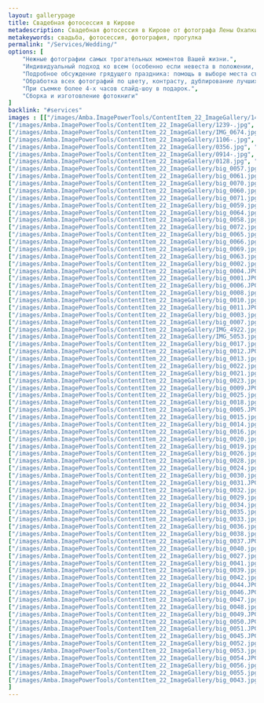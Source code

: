 ```yaml
---
layout: gallerypage
title: Свадебная фотосессия в Кирове
metadescription: Свадебная фотосессия в Кирове от фотографа Лены Охапкиной, примеры свадебных фотографий
metakeywords: свадьба, фотосессия, фотография, прогулка
permalink: "/Services/Wedding/"
options: [
    "Нежные фотографии самых трогательных моментов Вашей жизни.",
    "Индивидуальный подход ко всем (особенно если невеста в положении, у молодоженов добрые глаза или если одного из них зовут Елена).",
    "Подробное обсуждение грядущего праздника: помощь в выборе места съемки, консультации и контакты специалистов свадебной индустрии (операторы, ведущие, флористы).",
    "Обработка всех фотографий по цвету, контрасту, дублирование лучших кадров в ретро (черно-белом) стиле.",
    "При съемке более 4-х часов слайд-шоу в подарок.",
    "Сборка и изготовление фотокниги"
]
backlink: "#services"
images : [["/images/Amba.ImagePowerTools/ContentItem_22_ImageGallery/1421.jpg", "/images/Amba.ImageCache/Default/Amba.ImagePowerTools/ContentItem_22_ImageGallery/1421-DE91E73BE9C37EDAAEEF74A71944B1F6.jpg", "места для свадебной фотосессии Киров"], 
["/images/Amba.ImagePowerTools/ContentItem_22_ImageGallery/1239-.jpg", "/images/Amba.ImageCache/Default/Amba.ImagePowerTools/ContentItem_22_ImageGallery/1239--DE91E73BE9C37EDAAEEF74A71944B1F6.jpg", "места для свадебной фотосессии Киров"], 
["/images/Amba.ImagePowerTools/ContentItem_22_ImageGallery/IMG_0674.jpg", "/images/Amba.ImageCache/Default/Amba.ImagePowerTools/ContentItem_22_ImageGallery/IMG_0674-DE91E73BE9C37EDAAEEF74A71944B1F6.jpg", "места для свадебной фотосессии Киров"], 
["/images/Amba.ImagePowerTools/ContentItem_22_ImageGallery/1106-.jpg", "/images/Amba.ImageCache/Default/Amba.ImagePowerTools/ContentItem_22_ImageGallery/1106--DE91E73BE9C37EDAAEEF74A71944B1F6.jpg", "места для свадебной фотосессии Киров"], 
["/images/Amba.ImagePowerTools/ContentItem_22_ImageGallery/0356.jpg", "/images/Amba.ImageCache/Default/Amba.ImagePowerTools/ContentItem_22_ImageGallery/0356-DE91E73BE9C37EDAAEEF74A71944B1F6.jpg", "Киров театр Кукол"], 
["/images/Amba.ImagePowerTools/ContentItem_22_ImageGallery/0914-.jpg", "/images/Amba.ImageCache/Default/Amba.ImagePowerTools/ContentItem_22_ImageGallery/0914--DE91E73BE9C37EDAAEEF74A71944B1F6.jpg", "Киров театр Кукол"], 
["/images/Amba.ImagePowerTools/ContentItem_22_ImageGallery/0128.jpg", "/images/Amba.ImageCache/Default/Amba.ImagePowerTools/ContentItem_22_ImageGallery/0128-DE91E73BE9C37EDAAEEF74A71944B1F6.jpg", "Утро невесты"], 
["/images/Amba.ImagePowerTools/ContentItem_22_ImageGallery/big_0057.jpg", "/images/Amba.ImageCache/Default/Amba.ImagePowerTools/ContentItem_22_ImageGallery/big_0057-DE91E73BE9C37EDAAEEF74A71944B1F6.jpg", "свадебная фотосессия Киров"], 
["/images/Amba.ImagePowerTools/ContentItem_22_ImageGallery/big_0061.jpg", "/images/Amba.ImageCache/Default/Amba.ImagePowerTools/ContentItem_22_ImageGallery/big_0061-DE91E73BE9C37EDAAEEF74A71944B1F6.jpg", "венчание Киров"], 
["/images/Amba.ImagePowerTools/ContentItem_22_ImageGallery/big_0070.jpg", "/images/Amba.ImageCache/Default/Amba.ImagePowerTools/ContentItem_22_ImageGallery/big_0070-DE91E73BE9C37EDAAEEF74A71944B1F6.jpg", "свадебная фотосессия Киров"], 
["/images/Amba.ImagePowerTools/ContentItem_22_ImageGallery/big_0060.jpg", "/images/Amba.ImageCache/Default/Amba.ImagePowerTools/ContentItem_22_ImageGallery/big_0060-DE91E73BE9C37EDAAEEF74A71944B1F6.jpg", "свадебная фотосессия Киров"], 
["/images/Amba.ImagePowerTools/ContentItem_22_ImageGallery/big_0071.jpg", "/images/Amba.ImageCache/Default/Amba.ImagePowerTools/ContentItem_22_ImageGallery/big_0071-DE91E73BE9C37EDAAEEF74A71944B1F6.jpg", "веселая свадьба Киров"], 
["/images/Amba.ImagePowerTools/ContentItem_22_ImageGallery/big_0059.jpg", "/images/Amba.ImageCache/Default/Amba.ImagePowerTools/ContentItem_22_ImageGallery/big_0059-DE91E73BE9C37EDAAEEF74A71944B1F6.jpg", "свадебная фотосессия Киров"], 
["/images/Amba.ImagePowerTools/ContentItem_22_ImageGallery/big_0064.jpg", "/images/Amba.ImageCache/Default/Amba.ImagePowerTools/ContentItem_22_ImageGallery/big_0064-DE91E73BE9C37EDAAEEF74A71944B1F6.jpg", "свадебная фотосессия Киров"], 
["/images/Amba.ImagePowerTools/ContentItem_22_ImageGallery/big_0058.jpg", "/images/Amba.ImageCache/Default/Amba.ImagePowerTools/ContentItem_22_ImageGallery/big_0058-DE91E73BE9C37EDAAEEF74A71944B1F6.jpg", "свадебная фотосессия Киров"], 
["/images/Amba.ImagePowerTools/ContentItem_22_ImageGallery/big_0072.jpg", "/images/Amba.ImageCache/Default/Amba.ImagePowerTools/ContentItem_22_ImageGallery/big_0072-DE91E73BE9C37EDAAEEF74A71944B1F6.jpg", "места для свадебной фотосессии Киров"], 
["/images/Amba.ImagePowerTools/ContentItem_22_ImageGallery/big_0065.jpg", "/images/Amba.ImageCache/Default/Amba.ImagePowerTools/ContentItem_22_ImageGallery/big_0065-DE91E73BE9C37EDAAEEF74A71944B1F6.jpg", "места для свадебной фотосессии Киров"], 
["/images/Amba.ImagePowerTools/ContentItem_22_ImageGallery/big_0066.jpg", "/images/Amba.ImageCache/Default/Amba.ImagePowerTools/ContentItem_22_ImageGallery/big_0066-DE91E73BE9C37EDAAEEF74A71944B1F6.jpg", "свадебная фотосессия Киров"], 
["/images/Amba.ImagePowerTools/ContentItem_22_ImageGallery/big_0069.jpg", "/images/Amba.ImageCache/Default/Amba.ImagePowerTools/ContentItem_22_ImageGallery/big_0069-DE91E73BE9C37EDAAEEF74A71944B1F6.jpg", "свадебная фотосессия Киров"], 
["/images/Amba.ImagePowerTools/ContentItem_22_ImageGallery/big_0063.jpg", "/images/Amba.ImageCache/Default/Amba.ImagePowerTools/ContentItem_22_ImageGallery/big_0063-DE91E73BE9C37EDAAEEF74A71944B1F6.jpg", "свадебная фотосессия Киров"], 
["/images/Amba.ImagePowerTools/ContentItem_22_ImageGallery/big_0002.jpg", "/images/Amba.ImageCache/Default/Amba.ImagePowerTools/ContentItem_22_ImageGallery/big_0002-DE91E73BE9C37EDAAEEF74A71944B1F6.jpg", "места для свадебной фотосессии Киров"], 
["/images/Amba.ImagePowerTools/ContentItem_22_ImageGallery/big_0004.JPG", "/images/Amba.ImageCache/Default/Amba.ImagePowerTools/ContentItem_22_ImageGallery/big_0004-DE91E73BE9C37EDAAEEF74A71944B1F6.jpg", "места для свадебной фотосессии Киров"], 
["/images/Amba.ImagePowerTools/ContentItem_22_ImageGallery/big_0001.JPG", "/images/Amba.ImageCache/Default/Amba.ImagePowerTools/ContentItem_22_ImageGallery/big_0001-DE91E73BE9C37EDAAEEF74A71944B1F6.jpg", "Утро невесты"], 
["/images/Amba.ImagePowerTools/ContentItem_22_ImageGallery/big_0006.JPG", "/images/Amba.ImageCache/Default/Amba.ImagePowerTools/ContentItem_22_ImageGallery/big_0006-DE91E73BE9C37EDAAEEF74A71944B1F6.jpg", "места для свадебной фотосессии Киров"], 
["/images/Amba.ImagePowerTools/ContentItem_22_ImageGallery/big_0008.jpg", "/images/Amba.ImageCache/Default/Amba.ImagePowerTools/ContentItem_22_ImageGallery/big_0008-DE91E73BE9C37EDAAEEF74A71944B1F6.jpg", "места для свадебной фотосессии Киров"], 
["/images/Amba.ImagePowerTools/ContentItem_22_ImageGallery/big_0010.jpg", "/images/Amba.ImageCache/Default/Amba.ImagePowerTools/ContentItem_22_ImageGallery/big_0010-DE91E73BE9C37EDAAEEF74A71944B1F6.jpg", "места для свадебной фотосессии Киров"], 
["/images/Amba.ImagePowerTools/ContentItem_22_ImageGallery/big_0011.JPG", "/images/Amba.ImageCache/Default/Amba.ImagePowerTools/ContentItem_22_ImageGallery/big_0011-DE91E73BE9C37EDAAEEF74A71944B1F6.jpg", "места для свадебной фотосессии Киров"], 
["/images/Amba.ImagePowerTools/ContentItem_22_ImageGallery/big_0003.jpg", "/images/Amba.ImageCache/Default/Amba.ImagePowerTools/ContentItem_22_ImageGallery/big_0003-DE91E73BE9C37EDAAEEF74A71944B1F6.jpg", "места для свадебной фотосессии Киров"], 
["/images/Amba.ImagePowerTools/ContentItem_22_ImageGallery/big_0007.jpg", "/images/Amba.ImageCache/Default/Amba.ImagePowerTools/ContentItem_22_ImageGallery/big_0007-DE91E73BE9C37EDAAEEF74A71944B1F6.jpg", "фотограф на свадьбу Киров"], 
["/images/Amba.ImagePowerTools/ContentItem_22_ImageGallery/IMG_4922.jpg", "/images/Amba.ImageCache/Default/Amba.ImagePowerTools/ContentItem_22_ImageGallery/IMG_4922-DE91E73BE9C37EDAAEEF74A71944B1F6.jpg", "фотограф на свадьбу Киров"], 
["/images/Amba.ImagePowerTools/ContentItem_22_ImageGallery/IMG_5053.jpg", "/images/Amba.ImageCache/Default/Amba.ImagePowerTools/ContentItem_22_ImageGallery/IMG_5053-DE91E73BE9C37EDAAEEF74A71944B1F6.jpg", "фотограф на свадьбу Киров"], 
["/images/Amba.ImagePowerTools/ContentItem_22_ImageGallery/big_0017.jpg", "/images/Amba.ImageCache/Default/Amba.ImagePowerTools/ContentItem_22_ImageGallery/big_0017-DE91E73BE9C37EDAAEEF74A71944B1F6.jpg", "фотограф на свадьбу Киров"], 
["/images/Amba.ImagePowerTools/ContentItem_22_ImageGallery/big_0012.JPG", "/images/Amba.ImageCache/Default/Amba.ImagePowerTools/ContentItem_22_ImageGallery/big_0012-DE91E73BE9C37EDAAEEF74A71944B1F6.jpg", "фотограф на свадьбу Киров"], 
["/images/Amba.ImagePowerTools/ContentItem_22_ImageGallery/big_0013.jpg", "/images/Amba.ImageCache/Default/Amba.ImagePowerTools/ContentItem_22_ImageGallery/big_0013-DE91E73BE9C37EDAAEEF74A71944B1F6.jpg", "фотограф на свадьбу Киров"], 
["/images/Amba.ImagePowerTools/ContentItem_22_ImageGallery/big_0022.jpg", "/images/Amba.ImageCache/Default/Amba.ImagePowerTools/ContentItem_22_ImageGallery/big_0022-DE91E73BE9C37EDAAEEF74A71944B1F6.jpg", "места для свадебной фотосессии Киров"], 
["/images/Amba.ImagePowerTools/ContentItem_22_ImageGallery/big_0021.jpg", "/images/Amba.ImageCache/Default/Amba.ImagePowerTools/ContentItem_22_ImageGallery/big_0021-DE91E73BE9C37EDAAEEF74A71944B1F6.jpg", "свадебный фотограф Киров"], 
["/images/Amba.ImagePowerTools/ContentItem_22_ImageGallery/big_0023.jpg", "/images/Amba.ImageCache/Default/Amba.ImagePowerTools/ContentItem_22_ImageGallery/big_0023-DE91E73BE9C37EDAAEEF74A71944B1F6.jpg", "свадебный фотограф Киров"], 
["/images/Amba.ImagePowerTools/ContentItem_22_ImageGallery/big_0009.JPG", "/images/Amba.ImageCache/Default/Amba.ImagePowerTools/ContentItem_22_ImageGallery/big_0009-DE91E73BE9C37EDAAEEF74A71944B1F6.jpg", "места для свадебной фотосессии Киров"], 
["/images/Amba.ImagePowerTools/ContentItem_22_ImageGallery/big_0025.jpg", "/images/Amba.ImageCache/Default/Amba.ImagePowerTools/ContentItem_22_ImageGallery/big_0025-DE91E73BE9C37EDAAEEF74A71944B1F6.jpg", "свадебный фотограф Киров"], 
["/images/Amba.ImagePowerTools/ContentItem_22_ImageGallery/big_0018.jpg", "/images/Amba.ImageCache/Default/Amba.ImagePowerTools/ContentItem_22_ImageGallery/big_0018-DE91E73BE9C37EDAAEEF74A71944B1F6.jpg", "свадебный фотограф Киров"], 
["/images/Amba.ImagePowerTools/ContentItem_22_ImageGallery/big_0005.JPG", "/images/Amba.ImageCache/Default/Amba.ImagePowerTools/ContentItem_22_ImageGallery/big_0005-DE91E73BE9C37EDAAEEF74A71944B1F6.jpg", "места для свадебной фотосессии Киров"], 
["/images/Amba.ImagePowerTools/ContentItem_22_ImageGallery/big_0015.jpg", "/images/Amba.ImageCache/Default/Amba.ImagePowerTools/ContentItem_22_ImageGallery/big_0015-DE91E73BE9C37EDAAEEF74A71944B1F6.jpg", "свадебный фотограф Киров"], 
["/images/Amba.ImagePowerTools/ContentItem_22_ImageGallery/big_0014.jpg", "/images/Amba.ImageCache/Default/Amba.ImagePowerTools/ContentItem_22_ImageGallery/big_0014-DE91E73BE9C37EDAAEEF74A71944B1F6.jpg", "свадебный фотограф Киров"], 
["/images/Amba.ImagePowerTools/ContentItem_22_ImageGallery/big_0016.jpg", "/images/Amba.ImageCache/Default/Amba.ImagePowerTools/ContentItem_22_ImageGallery/big_0016-DE91E73BE9C37EDAAEEF74A71944B1F6.jpg", "Кировский костел фотосессия"], 
["/images/Amba.ImagePowerTools/ContentItem_22_ImageGallery/big_0020.jpg", "/images/Amba.ImageCache/Default/Amba.ImagePowerTools/ContentItem_22_ImageGallery/big_0020-DE91E73BE9C37EDAAEEF74A71944B1F6.jpg", "свадебный фотограф Киров"], 
["/images/Amba.ImagePowerTools/ContentItem_22_ImageGallery/big_0019.jpg", "/images/Amba.ImageCache/Default/Amba.ImagePowerTools/ContentItem_22_ImageGallery/big_0019-DE91E73BE9C37EDAAEEF74A71944B1F6.jpg", "свадебный фотограф Киров"], 
["/images/Amba.ImagePowerTools/ContentItem_22_ImageGallery/big_0026.jpg", "/images/Amba.ImageCache/Default/Amba.ImagePowerTools/ContentItem_22_ImageGallery/big_0026-DE91E73BE9C37EDAAEEF74A71944B1F6.jpg", "Кировский костел фотосессия"], 
["/images/Amba.ImagePowerTools/ContentItem_22_ImageGallery/big_0028.jpg", "/images/Amba.ImageCache/Default/Amba.ImagePowerTools/ContentItem_22_ImageGallery/big_0028-DE91E73BE9C37EDAAEEF74A71944B1F6.jpg", "свадебный фотограф Киров"], 
["/images/Amba.ImagePowerTools/ContentItem_22_ImageGallery/big_0024.jpg", "/images/Amba.ImageCache/Default/Amba.ImagePowerTools/ContentItem_22_ImageGallery/big_0024-DE91E73BE9C37EDAAEEF74A71944B1F6.jpg", "свадебный фотограф Киров"], 
["/images/Amba.ImagePowerTools/ContentItem_22_ImageGallery/big_0030.jpg", "/images/Amba.ImageCache/Default/Amba.ImagePowerTools/ContentItem_22_ImageGallery/big_0030-DE91E73BE9C37EDAAEEF74A71944B1F6.jpg", "фотограф на свадьбу Киров"], 
["/images/Amba.ImagePowerTools/ContentItem_22_ImageGallery/big_0031.JPG", "/images/Amba.ImageCache/Default/Amba.ImagePowerTools/ContentItem_22_ImageGallery/big_0031-DE91E73BE9C37EDAAEEF74A71944B1F6.jpg", ""], 
["/images/Amba.ImagePowerTools/ContentItem_22_ImageGallery/big_0032.jpg", "/images/Amba.ImageCache/Default/Amba.ImagePowerTools/ContentItem_22_ImageGallery/big_0032-DE91E73BE9C37EDAAEEF74A71944B1F6.jpg", "фотограф на свадьбу Киров"], 
["/images/Amba.ImagePowerTools/ContentItem_22_ImageGallery/big_0029.jpg", "/images/Amba.ImageCache/Default/Amba.ImagePowerTools/ContentItem_22_ImageGallery/big_0029-DE91E73BE9C37EDAAEEF74A71944B1F6.jpg", "фотограф на свадьбу Киров"], 
["/images/Amba.ImagePowerTools/ContentItem_22_ImageGallery/big_0034.jpg", "/images/Amba.ImageCache/Default/Amba.ImagePowerTools/ContentItem_22_ImageGallery/big_0034-DE91E73BE9C37EDAAEEF74A71944B1F6.jpg", "фотограф на свадьбу Киров"], 
["/images/Amba.ImagePowerTools/ContentItem_22_ImageGallery/big_0035.jpg", "/images/Amba.ImageCache/Default/Amba.ImagePowerTools/ContentItem_22_ImageGallery/big_0035-DE91E73BE9C37EDAAEEF74A71944B1F6.jpg", "фотограф на свадьбу Киров"], 
["/images/Amba.ImagePowerTools/ContentItem_22_ImageGallery/big_0033.jpg", "/images/Amba.ImageCache/Default/Amba.ImagePowerTools/ContentItem_22_ImageGallery/big_0033-DE91E73BE9C37EDAAEEF74A71944B1F6.jpg", "фотограф на свадьбу Киров"], 
["/images/Amba.ImagePowerTools/ContentItem_22_ImageGallery/big_0036.jpg", "/images/Amba.ImageCache/Default/Amba.ImagePowerTools/ContentItem_22_ImageGallery/big_0036-DE91E73BE9C37EDAAEEF74A71944B1F6.jpg", "фотограф на свадьбу Киров"], 
["/images/Amba.ImagePowerTools/ContentItem_22_ImageGallery/big_0038.jpg", "/images/Amba.ImageCache/Default/Amba.ImagePowerTools/ContentItem_22_ImageGallery/big_0038-DE91E73BE9C37EDAAEEF74A71944B1F6.jpg", "фотограф на свадьбу Киров"], 
["/images/Amba.ImagePowerTools/ContentItem_22_ImageGallery/big_0037.JPG", "/images/Amba.ImageCache/Default/Amba.ImagePowerTools/ContentItem_22_ImageGallery/big_0037-DE91E73BE9C37EDAAEEF74A71944B1F6.jpg", "фотограф на свадьбу Киров"], 
["/images/Amba.ImagePowerTools/ContentItem_22_ImageGallery/big_0040.jpg", "/images/Amba.ImageCache/Default/Amba.ImagePowerTools/ContentItem_22_ImageGallery/big_0040-DE91E73BE9C37EDAAEEF74A71944B1F6.jpg", "фотограф на свадьбу Киров"], 
["/images/Amba.ImagePowerTools/ContentItem_22_ImageGallery/big_0027.jpg", "/images/Amba.ImageCache/Default/Amba.ImagePowerTools/ContentItem_22_ImageGallery/big_0027-DE91E73BE9C37EDAAEEF74A71944B1F6.jpg", "фотограф на свадьбу Киров"], 
["/images/Amba.ImagePowerTools/ContentItem_22_ImageGallery/big_0041.jpg", "/images/Amba.ImageCache/Default/Amba.ImagePowerTools/ContentItem_22_ImageGallery/big_0041-DE91E73BE9C37EDAAEEF74A71944B1F6.jpg", "места для свадебной фотосессии Киров"], 
["/images/Amba.ImagePowerTools/ContentItem_22_ImageGallery/big_0039.jpg", "/images/Amba.ImageCache/Default/Amba.ImagePowerTools/ContentItem_22_ImageGallery/big_0039-DE91E73BE9C37EDAAEEF74A71944B1F6.jpg", "места для свадебной фотосессии Киров"], 
["/images/Amba.ImagePowerTools/ContentItem_22_ImageGallery/big_0042.jpg", "/images/Amba.ImageCache/Default/Amba.ImagePowerTools/ContentItem_22_ImageGallery/big_0042-DE91E73BE9C37EDAAEEF74A71944B1F6.jpg", "места для свадебной фотосессии Киров"], 
["/images/Amba.ImagePowerTools/ContentItem_22_ImageGallery/big_0044.JPG", "/images/Amba.ImageCache/Default/Amba.ImagePowerTools/ContentItem_22_ImageGallery/big_0044-DE91E73BE9C37EDAAEEF74A71944B1F6.jpg", ""], 
["/images/Amba.ImagePowerTools/ContentItem_22_ImageGallery/big_0046.JPG", "/images/Amba.ImageCache/Default/Amba.ImagePowerTools/ContentItem_22_ImageGallery/big_0046-DE91E73BE9C37EDAAEEF74A71944B1F6.jpg", "фотограф на свадьбу Киров"], 
["/images/Amba.ImagePowerTools/ContentItem_22_ImageGallery/big_0047.jpg", "/images/Amba.ImageCache/Default/Amba.ImagePowerTools/ContentItem_22_ImageGallery/big_0047-DE91E73BE9C37EDAAEEF74A71944B1F6.jpg", "фотограф на свадьбу Киров"], 
["/images/Amba.ImagePowerTools/ContentItem_22_ImageGallery/big_0048.jpg", "/images/Amba.ImageCache/Default/Amba.ImagePowerTools/ContentItem_22_ImageGallery/big_0048-DE91E73BE9C37EDAAEEF74A71944B1F6.jpg", "фотограф на свадьбу Киров"], 
["/images/Amba.ImagePowerTools/ContentItem_22_ImageGallery/big_0049.JPG", "/images/Amba.ImageCache/Default/Amba.ImagePowerTools/ContentItem_22_ImageGallery/big_0049-DE91E73BE9C37EDAAEEF74A71944B1F6.jpg", "фотограф на свадьбу Киров"], 
["/images/Amba.ImagePowerTools/ContentItem_22_ImageGallery/big_0050.JPG", "/images/Amba.ImageCache/Default/Amba.ImagePowerTools/ContentItem_22_ImageGallery/big_0050-DE91E73BE9C37EDAAEEF74A71944B1F6.jpg", "фотограф на свадьбу Киров"], 
["/images/Amba.ImagePowerTools/ContentItem_22_ImageGallery/big_0051.JPG", "/images/Amba.ImageCache/Default/Amba.ImagePowerTools/ContentItem_22_ImageGallery/big_0051-DE91E73BE9C37EDAAEEF74A71944B1F6.jpg", "фотограф на свадьбу Киров"], 
["/images/Amba.ImagePowerTools/ContentItem_22_ImageGallery/big_0045.JPG", "/images/Amba.ImageCache/Default/Amba.ImagePowerTools/ContentItem_22_ImageGallery/big_0045-DE91E73BE9C37EDAAEEF74A71944B1F6.jpg", "фотограф на свадьбу Киров"], 
["/images/Amba.ImagePowerTools/ContentItem_22_ImageGallery/big_0052.jpg", "/images/Amba.ImageCache/Default/Amba.ImagePowerTools/ContentItem_22_ImageGallery/big_0052-DE91E73BE9C37EDAAEEF74A71944B1F6.jpg", "фотограф на свадьбу Киров"], 
["/images/Amba.ImagePowerTools/ContentItem_22_ImageGallery/big_0053.jpg", "/images/Amba.ImageCache/Default/Amba.ImagePowerTools/ContentItem_22_ImageGallery/big_0053-DE91E73BE9C37EDAAEEF74A71944B1F6.jpg", "Неторжественная регистрация фотосессия"], 
["/images/Amba.ImagePowerTools/ContentItem_22_ImageGallery/big_0054.JPG", "/images/Amba.ImageCache/Default/Amba.ImagePowerTools/ContentItem_22_ImageGallery/big_0054-DE91E73BE9C37EDAAEEF74A71944B1F6.jpg", "фотограф на свадьбу Киров"], 
["/images/Amba.ImagePowerTools/ContentItem_22_ImageGallery/big_0056.jpg", "/images/Amba.ImageCache/Default/Amba.ImagePowerTools/ContentItem_22_ImageGallery/big_0056-DE91E73BE9C37EDAAEEF74A71944B1F6.jpg", "фотограф на свадьбу Киров"], 
["/images/Amba.ImagePowerTools/ContentItem_22_ImageGallery/big_0055.jpg", "/images/Amba.ImageCache/Default/Amba.ImagePowerTools/ContentItem_22_ImageGallery/big_0055-DE91E73BE9C37EDAAEEF74A71944B1F6.jpg", "фотограф на свадьбу Киров"], 
["/images/Amba.ImagePowerTools/ContentItem_22_ImageGallery/big_0043.jpg", "/images/Amba.ImageCache/Default/Amba.ImagePowerTools/ContentItem_22_ImageGallery/big_0043-DE91E73BE9C37EDAAEEF74A71944B1F6.jpg", "фотограф на свадьбу Киров"]
]
---
```

